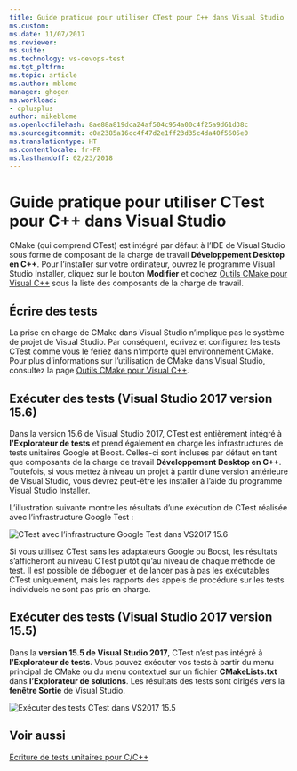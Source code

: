 ```yaml
---
title: Guide pratique pour utiliser CTest pour C++ dans Visual Studio | Microsoft Docs
ms.custom: 
ms.date: 11/07/2017
ms.reviewer: 
ms.suite: 
ms.technology: vs-devops-test
ms.tgt_pltfrm: 
ms.topic: article
ms.author: mblome
manager: ghogen
ms.workload:
- cplusplus
author: mikeblome
ms.openlocfilehash: 8ae88a819dca24af504c954a00c4f25a9d61d38c
ms.sourcegitcommit: c0a2385a16cc4f47d2e1ff23d35c4da40f5605e0
ms.translationtype: HT
ms.contentlocale: fr-FR
ms.lasthandoff: 02/23/2018
---
```

# <a name="how-to-use-ctest-for-c-in-visual-studio"></a>Guide pratique pour utiliser CTest pour C++ dans Visual Studio

CMake (qui comprend CTest) est intégré par défaut à l’IDE de Visual Studio sous forme de composant de la charge de travail **Développement Desktop en C++**. Pour l’installer sur votre ordinateur, ouvrez le programme Visual Studio Installer, cliquez sur le bouton **Modifier** et cochez [Outils CMake pour Visual C++](/cpp/ide/cmake-tools-for-visual-cpp) sous la liste des composants de la charge de travail.

## <a name="to-write-tests"></a>Écrire des tests

La prise en charge de CMake dans Visual Studio n’implique pas le système de projet de Visual Studio. Par conséquent, écrivez et configurez les tests CTest comme vous le feriez dans n’importe quel environnement CMake. Pour plus d’informations sur l’utilisation de CMake dans Visual Studio, consultez la page [Outils CMake pour Visual C++](/cpp/ide/cmake-tools-for-visual-cpp). 

## <a name="to-run-tests-visual-studio-2017-version-156"></a>Exécuter des tests (Visual Studio 2017 version 15.6)

Dans la version 15.6 de Visual Studio 2017, CTest est entièrement intégré à **l’Explorateur de tests** et prend également en charge les infrastructures de tests unitaires Google et Boost. Celles-ci sont incluses par défaut en tant que composants de la charge de travail **Développement Desktop en C++**. Toutefois, si vous mettez à niveau un projet à partir d’une version antérieure de Visual Studio, vous devrez peut-être les installer à l’aide du programme Visual Studio Installer.

L’illustration suivante montre les résultats d’une exécution de CTest réalisée avec l’infrastructure Google Test :

![CTest avec l’infrastructure Google Test dans VS2017 15.6](media/ctest-test-explorer.png "CTest et Google Test dans l’Explorateur de tests")

Si vous utilisez CTest sans les adaptateurs Google ou Boost, les résultats s’afficheront au niveau CTest plutôt qu’au niveau de chaque méthode de test. Il est possible de déboguer et de lancer pas à pas les exécutables CTest uniquement, mais les rapports des appels de procédure sur les tests individuels ne sont pas pris en charge.

## <a name="to-run-tests-visual-studio-2017-version-155"></a>Exécuter des tests (Visual Studio 2017 version 15.5)

Dans la **version 15.5 de Visual Studio 2017**, CTest n’est pas intégré à **l’Explorateur de tests**. Vous pouvez exécuter vos tests à partir du menu principal de CMake ou du menu contextuel sur un fichier **CMakeLists.txt** dans **l’Explorateur de solutions**. Les résultats des tests sont dirigés vers la **fenêtre Sortie** de Visual Studio.

![Exécuter des tests CTest dans VS2017 15.5](media/cpp-cmake-run-tests.png "Exécuter des tests CTest dans 15.5")

## <a name="see-also"></a>Voir aussi

[Écriture de tests unitaires pour C/C++](writing-unit-tests-for-c-cpp.md)